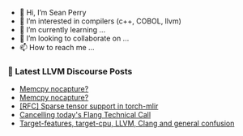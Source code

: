 - 👋 Hi, I’m Sean Perry
- 👀 I’m interested in compilers (c++, COBOL, llvm)
- 🌱 I’m currently learning ...
- 💞️ I’m looking to collaborate on ...
- 📫 How to reach me ...

<!---
s66perry/s66perry is a ✨ special ✨ repository because its `README.md` (this file) appears on your GitHub profile.
You can click the Preview link to take a look at your changes.
--->
### 📕 Latest LLVM Discourse Posts

<!-- DISCOURSE-LLVM:START -->
- [Memcpy nocapture?](https://discourse.llvm.org/t/memcpy-nocapture/70874#post_7)
- [Memcpy nocapture?](https://discourse.llvm.org/t/memcpy-nocapture/70874#post_6)
- [[RFC] Sparse tensor support in torch-mlir](https://discourse.llvm.org/t/rfc-sparse-tensor-support-in-torch-mlir/63627#post_16)
- [Cancelling today&#39;s Flang Technical Call](https://discourse.llvm.org/t/cancelling-todays-flang-technical-call/70964#post_1)
- [Target-features, target-cpu, LLVM, Clang and general confusion](https://discourse.llvm.org/t/target-features-target-cpu-llvm-clang-and-general-confusion/70959#post_2)
<!-- DISCOURSE-LLVM:END -->
